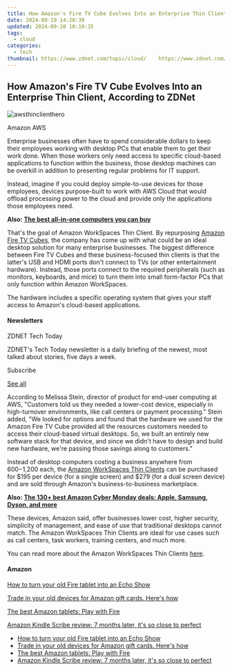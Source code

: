 ```yaml
---
title: How Amazon's Fire TV Cube Evolves Into an Enterprise Thin Client, According to ZDNet
date: 2024-09-19 14:28:39
updated: 2024-09-20 10:19:35
tags:
  - cloud
categories:
  - tech
thumbnail: https://www.zdnet.com/topic/cloud/    https://www.zdnet.com/a/img/resize/35a37793f7567f328c84b4c993b8cfe482a73412/2023/11/27/4a686d34-434b-49e5-846b-854299d9f898/awsthinclienthero.jpg?width=170&height=96&fit=crop&auto=webp
---
```


## How Amazon's Fire TV Cube Evolves Into an Enterprise Thin Client, According to ZDNet

![awsthinclienthero](https://www.zdnet.com/a/img/resize/8411b2fef539aba9e9768a2c52461daa1bb41c08/2023/11/27/4a686d34-434b-49e5-846b-854299d9f898/awsthinclienthero.jpg?auto=webp&width=1280)

Amazon AWS

Enterprise businesses often have to spend considerable dollars to keep their employees working with desktop PCs that enable them to get their work done. When those workers only need access to specific cloud-based applications to function within the business, those desktop machines can be overkill in addition to presenting regular problems for IT support.

Instead, imagine if you could deploy simple-to-use devices for those employees, devices purpose-built to work with AWS Cloud that would offload processing power to the cloud and provide only the applications those employees need.

**Also: [The best all-in-one computers you can buy](https://www.zdnet.com/article/best-all-in-one-computer/)**

That's the goal of Amazon WorkSpaces Thin Client. By repurposing [Amazon Fire TV Cubes](https://www.zdnet.com/home-and-office/home-entertainment/best-fire-tv/), the company has come up with what could be an ideal desktop solution for many enterprise businesses. The biggest difference between Fire TV Cubes and these business-focused thin clients is that the latter's USB and HDMI ports don't connect to TVs (or other entertainment hardware). Instead, those ports connect to the required peripherals (such as monitors, keyboards, and mice) to turn them into small form-factor PCs that only function within Amazon WorkSpaces. 

The hardware includes a specific operating system that gives your staff access to Amazon's cloud-based applications. 

#### Newsletters

ZDNET Tech Today

ZDNET's Tech Today newsletter is a daily briefing of the newest, most talked about stories, five days a week.

 Subscribe

[See all](https://www.zdnet.com/newsletters/)

According to Melissa Stein, director of product for end-user computing at AWS, "Customers told us they needed a lower-cost device, especially in high-turnover environments, like call centers or payment processing." Stein added, "We looked for options and found that the hardware we used for the Amazon Fire TV Cube provided all the resources customers needed to access their cloud-based virtual desktops. So, we built an entirely new software stack for that device, and since we didn't have to design and build new hardware, we're passing those savings along to customers."

Instead of desktop computers costing a business anywhere from $600-$1,200 each, the [Amazon WorkSpaces Thin Clients](https://buy.geni.us/Proxy.ashx?TSID=368250&GR%5FURL=https%3A%2F%2Fwww.amazon.com%2Fdp%2FB0CCT1PZHP%3Fth%3D1%26tag%3Dzd-buy-button-20%26ascsubtag%3D%5F%5FCOM%5FCLICK%5FID%5F%5F%7C85f4e8c8-5bd4-4708-968e-685d469df90c%7Cdtp&dtb=1) can be purchased for $195 per device (for a single screen) and $279 (for a dual screen device) and are sold through Amazon's business-to-business marketplace.

**Also: [The 130+ best Amazon Cyber Monday deals: Apple, Samsung, Dyson, and more](https://www.zdnet.com/home-and-office/best-amazon-cyber-monday-deals-nov-26-2023/)**

These devices, Amazon said, offer businesses lower cost, higher security, simplicity of management, and ease of use that traditional desktops cannot match. The Amazon WorkSpaces Thin Clients are ideal for use cases such as call centers, task workers, training centers, and much more.

You can read more about the Amazon WorkSpaces Thin Clients [here](https://buy.geni.us/Proxy.ashx?TSID=368250&GR%5FURL=https%3A%2F%2Faws.amazon.com%2Fblogs%2Faws%2Fnew-amazon-workspaces-thin-client%2F%3Ftag%3Dzd-buy-button-20%26ascsubtag%3D%5F%5FCOM%5FCLICK%5FID%5F%5F%7C85f4e8c8-5bd4-4708-968e-685d469df90c%7Cdtp&dtb=1).

#### Amazon

[How to turn your old Fire tablet into an Echo Show](https://www.zdnet.com/article/how-to-turn-your-old-fire-tablet-into-an-echo-show/ "How to turn your old Fire tablet into an Echo Show")

[Trade in your old devices for Amazon gift cards. Here's how](https://www.zdnet.com/article/you-can-trade-in-old-electronics-for-amazon-gift-cards-heres-how-it-works/ "Trade in your old devices for Amazon gift cards. Here's how")

[The best Amazon tablets: Play with Fire](https://www.zdnet.com/article/best-amazon-tablet/ "The best Amazon tablets: Play with Fire")

[Amazon Kindle Scribe review: 7 months later, it's so close to perfect](https://www.zdnet.com/article/amazon-kindle-scribe-review/ "Amazon Kindle Scribe review: 7 months later, it's so close to perfect")

* [How to turn your old Fire tablet into an Echo Show](https://www.zdnet.com/article/how-to-turn-your-old-fire-tablet-into-an-echo-show/ "How to turn your old Fire tablet into an Echo Show")
* [Trade in your old devices for Amazon gift cards. Here's how](https://www.zdnet.com/article/you-can-trade-in-old-electronics-for-amazon-gift-cards-heres-how-it-works/ "Trade in your old devices for Amazon gift cards. Here's how")
* [The best Amazon tablets: Play with Fire](https://www.zdnet.com/article/best-amazon-tablet/ "The best Amazon tablets: Play with Fire")
* [Amazon Kindle Scribe review: 7 months later, it's so close to perfect](https://www.zdnet.com/article/amazon-kindle-scribe-review/ "Amazon Kindle Scribe review: 7 months later, it's so close to perfect")

<ins class="adsbygoogle"
     style="display:block"
     data-ad-format="autorelaxed"
     data-ad-client="ca-pub-7571918770474297"
     data-ad-slot="1223367746"></ins>



<ins class="adsbygoogle"
     style="display:block"
     data-ad-client="ca-pub-7571918770474297"
     data-ad-slot="8358498916"
     data-ad-format="auto"
     data-full-width-responsive="true"></ins>
